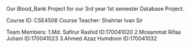 Our Blood_Bank Project for our 
3rd year 1st semester Database Project.

Course ID: CSE4508
Course Teacher: Shahriar Ivan Sir

Team Members:
1.Md. Safirur Rashid
  ID:170041020
2.Mosammat Rifaa Juhani
  ID:170041023
3.Ahmed Azaz Humdoon
  ID:170041032

